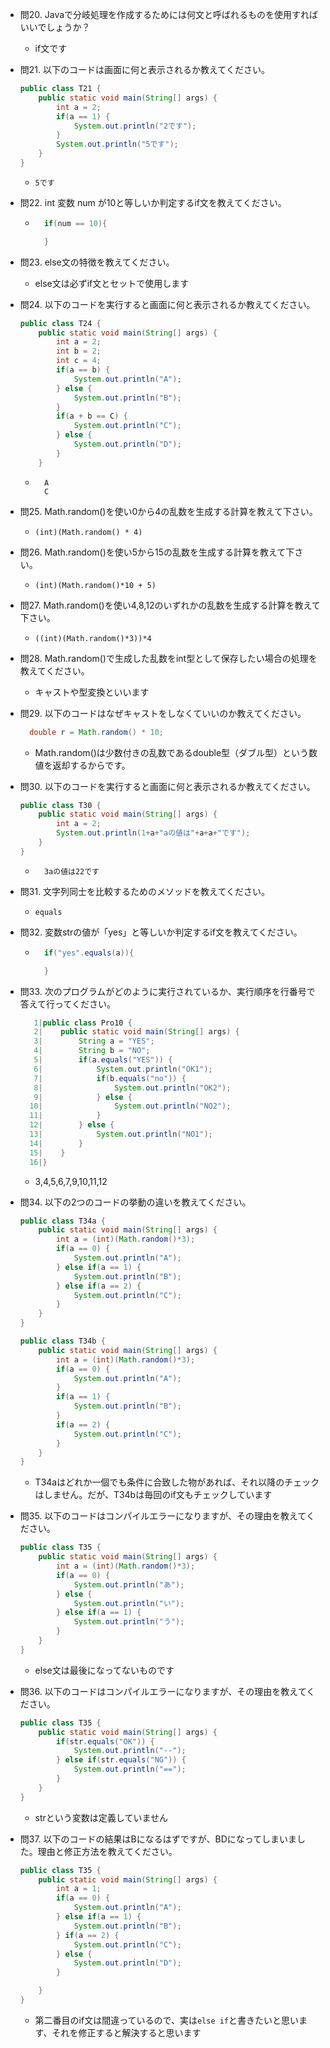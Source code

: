 - 問20. Javaで分岐処理を作成するためには何文と呼ばれるものを使用すればいいでしょうか？
    - if文です

- 問21. 以下のコードは画面に何と表示されるか教えてください。
    ```java
    public class T21 {
        public static void main(String[] args) {
            int a = 2;
            if(a == 1) {
                System.out.println("2です");
            }
            System.out.println("5です");
        }
    }
    ```
    - ```5です```
- 問22. int 変数 num が10と等しいか判定するif文を教えてください。
    - ```java
        if(num == 10){

        }
        ```
- 問23. else文の特徴を教えてください。
    - else文は必ずif文とセットで使用します

- 問24. 以下のコードを実行すると画面に何と表示されるか教えてください。
    ```java
    public class T24 {
        public static void main(String[] args) {
            int a = 2;
            int b = 2;
            int c = 4;
            if(a == b) {
                System.out.println("A");
            } else {
                System.out.println("B");
            }
            if(a + b == C) {
                System.out.println("C");
            } else {
                System.out.println("D");
            }
        }
    ```
    - ```
        A
        C
      ```
- 問25. Math.random()を使い0から4の乱数を生成する計算を教えて下さい。
  - ```(int)(Math.random() * 4)```
- 問26. Math.random()を使い5から15の乱数を生成する計算を教えて下さい。
  - ```(int)(Math.random()*10 + 5)```
- 問27. Math.random()を使い4,8,12のいずれかの乱数を生成する計算を教えて下さい。
  - ```((int)(Math.random()*3))*4```
- 問28. Math.random()で生成した乱数をint型として保存したい場合の処理を教えてください。
  - キャストや型変換といいます
- 問29. 以下のコードはなぜキャストをしなくていいのか教えてください。
  ```java
    double r = Math.random() * 10;
  ```
  - Math.random()は少数付きの乱数であるdouble型（ダブル型）という数値を返却するからです。
- 問30. 以下のコードを実行すると画面に何と表示されるか教えてください。
    ```java
    public class T30 {
        public static void main(String[] args) {
            int a = 2;
            System.out.println(1+a+"aの値は"+a+a+"です");
        }
    }
    ```
  - ```
      3aの値は22です
    ```
- 問31. 文字列同士を比較するためのメソッドを教えてください。
  - ```equals```
- 問32. 変数strの値が「yes」と等しいか判定するif文を教えてください。
  - ```java
      if("yes".equals(a)){

      }
    ```
- 問33. 次のプログラムがどのように実行されているか、実行順序を行番号で答えて行ってください。
  ```java
     1|public class Pro10 {
     2|    public static void main(String[] args) {
     3|        String a = "YES";
     4|        String b = "NO";
     5|        if(a.equals("YES")) {
     6|            System.out.println("OK1");
     7|            if(b.equals("no")) {
     8|                System.out.println("OK2");
     9|            } else {
    10|                System.out.println("NO2");
    11|            }
    12|        } else {
    13|            System.out.println("NO1");
    14|        }
    15|    }
    16|}
  ```
  - 3,4,5,6,7,9,10,11,12
- 問34. 以下の2つのコードの挙動の違いを教えてください。
  ```java
  public class T34a {
      public static void main(String[] args) {
          int a = (int)(Math.random()*3);
          if(a == 0) {
              System.out.println("A");
          } else if(a == 1) {
              System.out.println("B");
          } else if(a == 2) {
              System.out.println("C");
          }
      }
  }
  ```
  ```java
  public class T34b {
      public static void main(String[] args) {
          int a = (int)(Math.random()*3);
          if(a == 0) {
              System.out.println("A");
          }
          if(a == 1) {
              System.out.println("B");
          }
          if(a == 2) {
              System.out.println("C");
          }
      }
  }
  ```
  - T34aはどれか一個でも条件に合致した物があれば、それ以降のチェックはしません。だが、T34bは毎回のif文もチェックしています
- 問35. 以下のコードはコンパイルエラーになりますが、その理由を教えてください。
  ```java
  public class T35 {
      public static void main(String[] args) {
          int a = (int)(Math.random()*3);
          if(a == 0) {
              System.out.println("あ");
          } else {
              System.out.println("い");
          } else if(a == 1) {
              System.out.println("う");
          }
      }
  }
  ```
  - else文は最後になってないものです
- 問36. 以下のコードはコンパイルエラーになりますが、その理由を教えてください。
  ```java
  public class T35 {
      public static void main(String[] args) {
          if(str.equals("OK")) {
              System.out.println("--");
          } else if(str.equals("NG")) {
              System.out.println("==");
          }
      }
  }
  ```
  - strという変数は定義していません
- 問37. 以下のコードの結果はBになるはずですが、BDになってしまいました。理由と修正方法を教えてください。
  ```java
  public class T35 {
      public static void main(String[] args) {
          int a = 1;
          if(a == 0) {
              System.out.println("A");
          } else if(a == 1) {
              System.out.println("B");
          } if(a == 2) {
              System.out.println("C");
          } else {
              System.out.println("D");
          }
  
      }
  }
  ```
  - 第二番目のif文は間違っているので、実は```else if```と書きたいと思います、それを修正すると解決すると思います